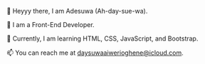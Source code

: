 👋 Heyyy there, I am Adesuwa (Ah-day-sue-wa).

👀 I am a Front-End Developer.

🌱 Currently, I am learning HTML, CSS, JavaScript, and Bootstrap.

📫 You can reach me at daysuwaaiwerioghene@icloud.com.  



<!---
Aiwerioghene/Aiwerioghene is a ✨ special ✨ repository because its `README.md` (this file) appears on your GitHub profile.
You can click the Preview link to take a look at your changes.
--->

